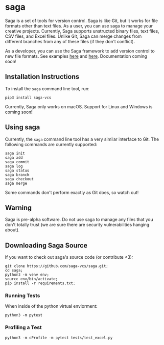 # saga

Saga is a set of tools for version control. Saga is like Git, but it works for file formats other than text files. As a user, you can use saga to manage your creative projects. Currently, Saga supports unstructed binary files, text files, CSV files, and Excel files. Unlike Git, Saga can merge changes from different branches from any of these files (if they don't conflict).

As a developer, you can use the Saga framework to add version control to new file formats. See examples [here](https://github.com/saga-vcs/saga/blob/master/saga/file_types/text_file.py) and [here](https://github.com/saga-vcs/saga/blob/master/saga/file_types/excel_file.py). Documentation coming soon!

## Installation Instructions

To install the `saga` command line tool, run:

~~~~
pip3 install saga-vcs
~~~~

Currently, Saga only works on macOS. Support for Linux and Windows is coming soon!

## Using saga

Currently, the `saga` command line tool has a very similar interface to Git. The following commands are currently supported:

~~~~
saga init
saga add 
saga commit
saga log
saga status
saga branch
saga checkout
saga merge
~~~~

Some commands don't perform exactly as Git does, so watch out! 

## Warning

Saga is pre-alpha software. Do not use saga to manage any files that you don't totally trust (we are sure there are security vulnerabilities hanging about). 

## Downloading Saga Source

If you want to check out saga's source code (or contribute <3):

~~~~
git clone https://github.com/saga-vcs/saga.git;
cd saga;
python3 -m venv env;
source env/bin/activate;
pip install -r requirements.txt;
~~~~

### Running Tests

When inside of the python virtual enviorment:
~~~~
python3 -m pytest
~~~~

### Profiling a Test

~~~
python3 -m cProfile -m pytest tests/test_excel.py
~~~
